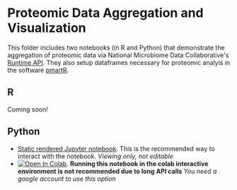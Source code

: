 # Proteomic Data Aggregation and Visualization

This folder includes two notebooks (in R and Python) that demonstrate the aggregation of proteomic data via National Microbiome Data Collaborative's [Runtime API](https://api.microbiomedata.org/docs). They also setup dataframes necessary for proteomic analyis in the software [pmartR](https://shinyproxy.emsl.pnnl.gov/app/pmart). 

## R
Coming soon!

## Python
- [Static rendered Jupyter notebook](https://nbviewer.org/github/microbiomedata/nmdc_notebooks/blob/main/proteomic_aggregation/python/proteomic_aggregation.ipynb). This is the recommended way to interact with the notebook. _Viewing only, not editable_
- [![Open In Colab](https://colab.research.google.com/assets/colab-badge.svg)](https://colab.research.google.com/github/microbiomedata/nmdc_notebooks/blob/main/proteomic_aggregation/python/proteomic_aggregation.ipynb). **Running this notebook in the colab interactive environment is not recommended due to long API calls** _You need a google account to use this option_

